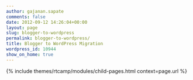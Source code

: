 ```yaml
---
author: gajanan.sapate
comments: false
date: 2012-09-12 14:26:04+00:00
layout: page
slug: blogger-to-wordpress
permalink: blogger-to-wordpress/
title: Blogger to WordPress Migration
wordpress_id: 10944
show_on_home: true
---
```


{% include themes/rtcamp/modules/child-pages.html context=page.url %}
